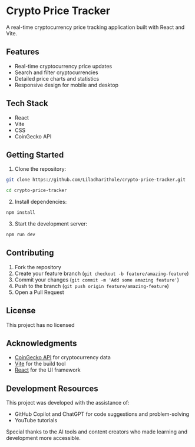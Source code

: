# Crypto Price Tracker

A real-time cryptocurrency price tracking application built with React and Vite.

## Features

- Real-time cryptocurrency price updates
- Search and filter cryptocurrencies
- Detailed price charts and statistics
- Responsive design for mobile and desktop

## Tech Stack

- React
- Vite
- CSS
- CoinGecko API

## Getting Started

1. Clone the repository:

```bash
git clone https://github.com/Liladharithole/crypto-price-tracker.git

cd crypto-price-tracker
```

2. Install dependencies:

```bash
npm install
```

3. Start the development server:

```bash
npm run dev
```

## Contributing

1. Fork the repository
2. Create your feature branch (`git checkout -b feature/amazing-feature`)
3. Commit your changes (`git commit -m 'Add some amazing feature'`)
4. Push to the branch (`git push origin feature/amazing-feature`)
5. Open a Pull Request

## License

This project has no licensed

## Acknowledgments

- [CoinGecko API](https://www.coingecko.com/en/api) for cryptocurrency data
- [Vite](https://vitejs.dev/) for the build tool
- [React](https://reactjs.org/) for the UI framework

## Development Resources

This project was developed with the assistance of:

- GitHub Copilot and ChatGPT for code suggestions and problem-solving
- YouTube tutorials

Special thanks to the AI tools and content creators who made learning and development more accessible.
